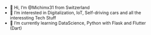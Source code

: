 - 👋 Hi, I’m @Michimx31 from Switzerland
- 👀 I’m interested in Digitalization, IoT, Self-driving cars and all the interessting Tech Stuff 
- 🌱 I’m currently learning DataScience, Python with Flask and Flutter (Dart)



<!---
Michimx31/Michimx31 is a ✨ special ✨ repository because its `README.md` (this file) appears on your GitHub profile.
You can click the Preview link to take a look at your changes.
--->
